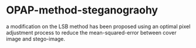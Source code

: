 # OPAP-method-steganograohy
a modification on the LSB method has been proposed using an optimal pixel adjustment process to reduce the mean-squared-error between cover image and stego-image.
